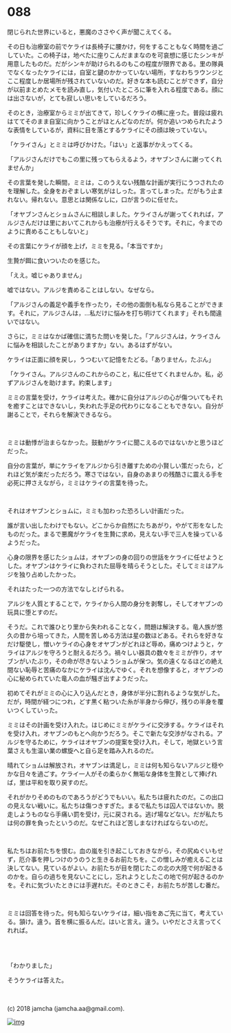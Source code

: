 # 088

閉じられた世界にいると，悪魔のささやく声が聞こえてくる。  

その日も治療室の前でケライは長椅子に腰かけ，何をすることもなく時間を過ごしていた。この椅子は，地べたに座りこんだままなのを可哀想に感じたシンキが用意したものだ。だがシンキが助けられるのもこの程度が限界である。里の隊員でなくなったケライには，自室と鍵のかかっていない場所，すなわちラウンジとここ程度しか居場所が残されていないのだ。好きな本も読むことができず，自分が以前まとめたメモを読み直し，気付いたところに筆を入れる程度である。顔には出さないが，とても寂しい思いをしているだろう。  

そのとき，治療室からミミが出てきて，珍しくケライの横に座った。普段は疲れはててそのまま自室に向かうことがほとんどなのだが。何か追いつめられたような表情をしているが，資料に目を落とするケライにその顔は映っていない。  

「ケライさん」とミミは呼びかけた。「はい」と返事がかえってくる。  

「アルジさんだけでもこの里に残ってもらえるよう，オヤブンさんに謝ってくれませんか」  

その言葉を発した瞬間，ミミは，このうえない残酷な計画が実行にうつされたのを理解した。全身をおぞましい寒気がはしった。言ってしまった。だがもう止まれない。帰れない。意思とは関係なしに，口が言うのに任せた。  

「オヤブンさんとショムさんに相談しました。ケライさんが謝ってくれれば，アルジさんだけは里においてこれからも治療が行えるそうです。それに，今までのように責めることもしないと」  

その言葉にケライが顔を上げ，ミミを見る。「本当ですか」  

生贄が餌に食いついたのを感じた。  

「ええ。嘘じゃありません」  

嘘ではない。アルジを責めることはしない。なぜなら。  

「アルジさんの義足や義手を作ったり，その他の面倒も私なら見ることができます。それに，アルジさんは，…私だけに悩みを打ち明けてくれます」それも間違いではない。  

さらに，ミミはなかば確信に満ちた問いを発した。「アルジさんは，ケライさんに悩みを相談したことがありますか」ない。あるはずがない。  

ケライは正面に顔を戻し，うつむいて記憶をたどる。「ありません，たぶん」  

「ケライさん。アルジさんのこれからのこと，私に任せてくれませんか。私，必ずアルジさんを助けます。約束します」  

ミミの言葉を受け，ケライは考えた。確かに自分はアルジの心が傷ついてもそれを癒すことはできないし，失われた手足の代わりになることもできない。自分が謝ることで，それらを解決できるなら。  

<br>  

ミミは動悸が治まらなかった。鼓動がケライに聞こえるのではないかと思うほどだった。  

自分の言葉が，単にケライをアルジから引き離すための小賢しい策だったら，どれほど気が楽だっただろう。寒さではない，自身のあまりの残酷さに震える手を必死に押さえながら，ミミはケライの言葉を待った。  

<br>  

それはオヤブンとショムに，ミミも加わった恐ろしい計画だった。  

誰が言い出したわけでもない。どこからか自然にたちあがり，やがて形をなしたものだった。まるで悪魔がケライを生贄に求め，見えない手で三人を操っているようだった。  

心身の限界を感じたショムは，オヤブンの身の回りの世話をケライに任せようとした。オヤブンはケライに負わされた屈辱を晴らそうとした。そしてミミはアルジを独り占めしたかった。  

それはたった一つの方法でなしとげられる。  

アルジを人質とすることで，ケライから人間の身分を剥奪し，そしてオヤブンの玩具に堕とすのだ。  

そうだ。これで誰ひとり里から失われることなく，問題は解決する。竜人族が悠久の昔から培ってきた，人間を苦しめる方法は星の数ほどある。それらを好きなだけ駆使し，憎いケライの心身をオヤブンがどれほど辱め，痛めつけようと，ケライはアルジを守ろうと耐えるだろう。禍々しい器具の数々をミミが作り，オヤブンがいたぶり，その命が尽きないようショムが保つ。気の遠くなるほどの絶え間ない恥辱と苦痛のなかにケライは沈んでゆく。それを想像すると，オヤブンの心に秘められていた竜人の血が騒ぎ出すようだった。  

初めてそれがミミの心に入り込んだとき，身体が半分に割れるような気がした。だが，時間が経つにつれ，どす黒く粘ついた糸が半身から伸び，残りの半身を覆いつくしていった。  

ミミはその計画を受け入れた。はじめにミミがケライに交渉する。ケライはそれを受け入れ，オヤブンのもとへ向かうだろう。そこで新たな交渉がなされる。アルジを守るために，ケライはオヤブンの提案を受け入れ，そして，地獄という言葉さえも生温い業の螺旋へと自ら足を踏み入れるのだ。  

晴れてショムは解放され，オヤブンは満足し，ミミは何も知らないアルジと穏やかな日々を過ごす。ケライ一人がその柔らかく無垢な身体を生贄として捧げれば，里は平和を取り戻すのだ。  

それがかりそめのものであろうがどうでもいい。私たちは疲れたのだ。この出口の見えない戦いに。私たちは傷つきすぎた。まるで私たちは囚人ではないか。脱走しようものなら手痛い罰を受け，元に戻される。逃げ場などない。だが私たちは何の罪を負ったというのだ。なぜこれほど苦しまなければならないのだ。  

<br>  

私たちはお前たちを恨む。血の嵐を引き起こしておきながら，その尻ぬぐいもせず，厄介事を押しつけのうのうと生きるお前たちを。この憎しみが癒えることは決してない。見ているがよい。お前たちが目を閉じたこの北の大陸で何が起きるのかを。自らの過ちを見ないことにし，忘れようとしたこの地で何が起きるのかを。それに気づいたときには手遅れだ。そのときこそ，お前たちが苦しむ番だ。  

<br>  

ミミは回答を待った。何も知らないケライは，細い指をあご先に当て，考えている。頷け。違う。首を横に振るんだ。はいと言え。違う。いやだとさえ言ってくれれば。  

<br>  
<br>  

「わかりました」  

そうケライは答えた。  

<br>  
<br>  
(c) 2018 jamcha (jamcha.aa@gmail.com).  

[![img](http://i.creativecommons.org/l/by-nc-sa/4.0/88x31.png)](http://creativecommons.org/licenses/by-nc-sa/4.0/deed)